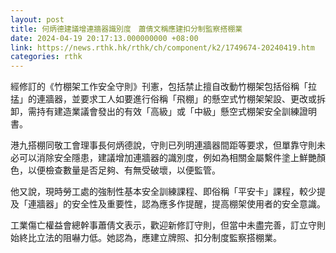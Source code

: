 ```yaml
---
layout: post
title: 何炳德建議增連牆器識別度　蕭倩文稱應建扣分制監察搭棚業
date: 2024-04-19 20:17:13.000000000 +08:00
link: https://news.rthk.hk/rthk/ch/component/k2/1749674-20240419.htm
categories: rthk
---
```


經修訂的《竹棚架工作安全守則》刊憲，包括禁止擅自改動竹棚架包括俗稱「拉掹」的連牆器，並要求工人如要進行俗稱「飛棚」的懸空式竹棚架架設、更改或拆卸，需持有建造業議會發出的有效「高級」或「中級」懸空式棚架安全訓練證明書。

港九搭棚同敬工會理事長何炳德說，守則已列明連牆器間距等要求，但單靠守則未必可以消除安全隱患，建議增加連牆器的識別度，例如為相關金屬繫件塗上鮮艷顏色，以便檢查數量是否足夠、有無受破壞，以便監管。

他又說，現時勞工處的強制性基本安全訓練課程、即俗稱「平安卡」課程，較少提及「連牆器」的安全性及重要性，認為應多作提醒，提高棚架使用者的安全意識。

工業傷亡權益會總幹事蕭倩文表示，歡迎新修訂守則，但當中未盡完善，訂立守則始終比立法的阻嚇力低。她認為，應建立牌照、扣分制度監察搭棚業。

